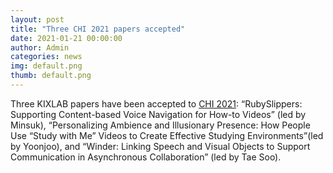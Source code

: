 ```yaml
---
layout: post
title: "Three CHI 2021 papers accepted"
date: 2021-01-21 00:00:00
author: Admin
categories: news
img: default.png
thumb: default.png
---
```


Three KIXLAB papers have been accepted to <a href="https://chi2021.acm.org/">CHI 2021</a>: “RubySlippers: Supporting Content-based Voice Navigation for How-to Videos” (led by Minsuk), “Personalizing Ambience and Illusionary Presence: How People Use “Study with Me” Videos to Create Effective Studying Environments”(led by Yoonjoo), and “Winder: Linking Speech and Visual Objects to Support Communication in Asynchronous Collaboration” (led by Tae Soo).
